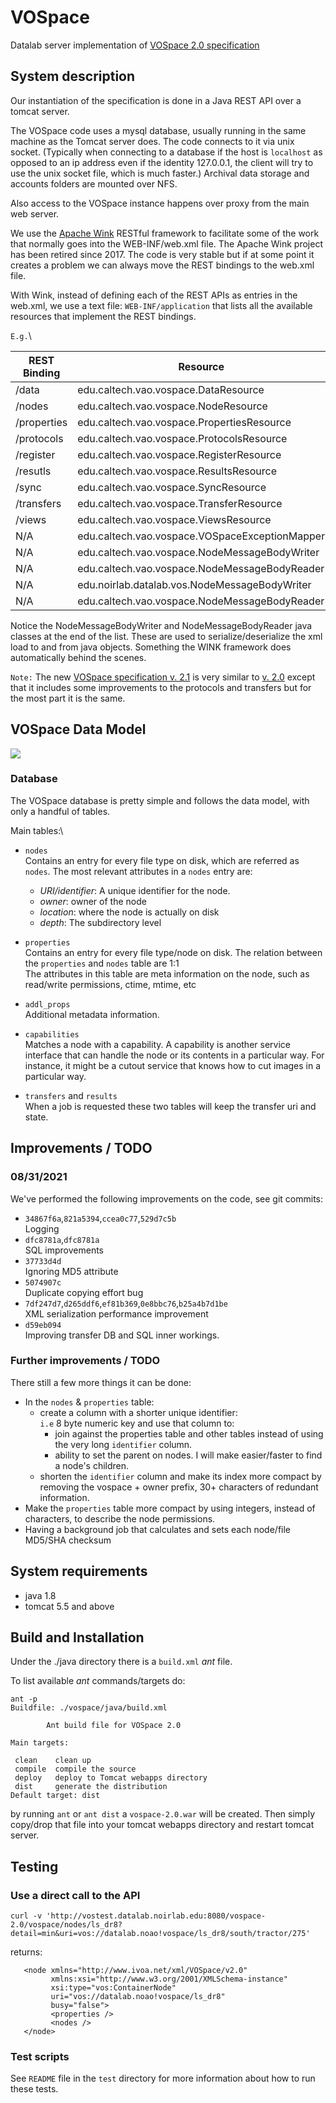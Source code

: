 # VOSpace
Datalab server implementation of [VOSpace 2.0 specification](https://ivoa.net/documents/VOSpace/20130329/REC-VOSpace-2.0-20130329.html)


## System description
Our instantiation of the specification is done in a Java REST API over a tomcat server. 

The VOSpace code uses a mysql database, usually running in the same machine as the Tomcat server does.
The code connects to it via unix socket. (Typically when connecting to a database if the host is `localhost`
as opposed to an ip address even if the identity 127.0.0.1, the client will try to use the unix socket 
file, which is much faster.)
Archival data storage and accounts folders are mounted over NFS.

Also access to the VOSpace instance happens over proxy from the main web server.

We use the [Apache Wink](http://wink.incubator.apache.org/index.html) RESTful framework to facilitate 
some of the work that normally goes into the WEB-INF/web.xml file. The Apache Wink project has been 
retired since 2017. The code is very stable but if at some point it creates a problem we can always
move the REST bindings to the web.xml file.

With Wink, instead of defining each of the REST APIs as entries in the web.xml, we use a text
 file: `WEB-INF/application` that lists all the available resources that implement the REST
bindings.

`E.g.`\

| REST Binding | Resource |
| ------------ | -------- |
|/data | edu.caltech.vao.vospace.DataResource |
|/nodes | edu.caltech.vao.vospace.NodeResource |
|/properties | edu.caltech.vao.vospace.PropertiesResource |
|/protocols | edu.caltech.vao.vospace.ProtocolsResource |
|/register | edu.caltech.vao.vospace.RegisterResource |
|/resutls | edu.caltech.vao.vospace.ResultsResource |
|/sync | edu.caltech.vao.vospace.SyncResource |
|/transfers | edu.caltech.vao.vospace.TransferResource |
|/views | edu.caltech.vao.vospace.ViewsResource |
| N/A | edu.caltech.vao.vospace.VOSpaceExceptionMapper |
| N/A | edu.caltech.vao.vospace.NodeMessageBodyWriter |
| N/A | edu.caltech.vao.vospace.NodeMessageBodyReader |
| N/A | edu.noirlab.datalab.vos.NodeMessageBodyWriter |
| N/A | edu.caltech.vao.vospace.NodeMessageBodyReader



Notice the NodeMessageBodyWriter and NodeMessageBodyReader java classes at the end of the list. 
These are used to serialize/deserialize the xml load to and from java objects. Something the WINK
framework does automatically behind the scenes.

``Note:`` The new [VOSpace specification v. 2.1](https://www.ivoa.net/documents/VOSpace/20180620/REC-VOSpace-2.1.html) 
is very similar to [v. 2.0](https://ivoa.net/documents/VOSpace/20130329/REC-VOSpace-2.0-20130329.html) except that it includes
 some improvements to the protocols and transfers but for the most part it is the same.

## VOSpace Data Model

![](https://ivoa.net/documents/VOSpace/20130329/vospace-node-hierarchy.png)

### Database
The VOSpace database is pretty simple and follows the data model, with only a handful of tables.

Main tables:\
* `nodes`\
Contains an entry for every file type on disk, which are referred as `nodes`.
The most relevant attributes in a `nodes` entry are:
  * *URI/identifier*: A unique identifier for the node.
  * *owner*: owner of the node
  * *location*: where the node is actually on disk
  * *depth*: The subdirectory level

* `properties`\
Contains an entry for every file type/node on disk. The relation between the `properties` and `nodes` table are 1:1\
The attributes in this table are meta information on the node, such as read/write permissions, ctime, mtime, etc
  
* `addl_props`\
Additional metadata information.
  
* `capabilities`\
Matches a node with a capability. A capability is another service interface that can handle the node or its contents
  in a particular way. For instance, it might be a cutout service that knows how to cut images in a particular way.
  
* `transfers` and `results`\
When a job is requested these two tables will keep the transfer uri and state.
  

## Improvements / TODO
### 08/31/2021
We've performed the following improvements on the code, see git commits:
- `34867f6a`,`821a5394`,`ccea0c77`,`529d7c5b`\
  Logging 
- `dfc8781a`,`dfc8781a`\
  SQL improvements
- `37733d4d`\
  Ignoring MD5 attribute
- `5074907c`\
  Duplicate copying effort bug
- `7df247d7`,`d265ddf6`,`ef81b369`,`0e8bbc76`,`b25a4b7d1be`\
  XML serialization performance improvement
- `d59eb094`\
  Improving transfer DB and SQL inner workings.
  
### Further improvements / TODO
There still a few more things it can be done:
* In the `nodes` & `properties` table:
  * create a column with a shorter unique identifier:\
    `i.e` 8 byte numeric key  and use that column to:
    * join against the properties table and other tables instead of using the very long `identifier` column.
    * ability to set the parent on nodes. I will make easier/faster to find a node's children.
  * shorten the `identifier` column and make its index more compact by 
    removing the vospace + owner prefix, 30+ characters of
    redundant information.
* Make the `properties` table more compact by using integers, instead of characters, to 
  describe the node permissions.
* Having a background job that calculates and sets each node/file MD5/SHA checksum
    
## System requirements
- java 1.8
- tomcat 5.5 and above

## Build and Installation
Under the ./java directory there is a `build.xml` *ant* file.

To list available *ant* commands/targets do:

```
ant -p
Buildfile: ./vospace/java/build.xml

        Ant build file for VOSpace 2.0

Main targets:

 clean    clean up
 compile  compile the source
 deploy   deploy to Tomcat webapps directory
 dist     generate the distribution
Default target: dist
```

by running `ant` or `ant dist` a `vospace-2.0.war` will be created. Then simply copy/drop
that file into your tomcat webapps directory and restart tomcat server.

## Testing

### Use a direct call to the API
```curl -v 'http://vostest.datalab.noirlab.edu:8080/vospace-2.0/vospace/nodes/ls_dr8?detail=min&uri=vos://datalab.noao!vospace/ls_dr8/south/tractor/275'```

returns:
```
   <node xmlns="http://www.ivoa.net/xml/VOSpace/v2.0" 
         xmlns:xsi="http://www.w3.org/2001/XMLSchema-instance"
         xsi:type="vos:ContainerNode"
         uri="vos://datalab.noao!vospace/ls_dr8"
         busy="false">
         <properties />
         <nodes />
   </node>
```
### Test scripts
See `README` file in the `test` directory for more information about how to run these tests.
